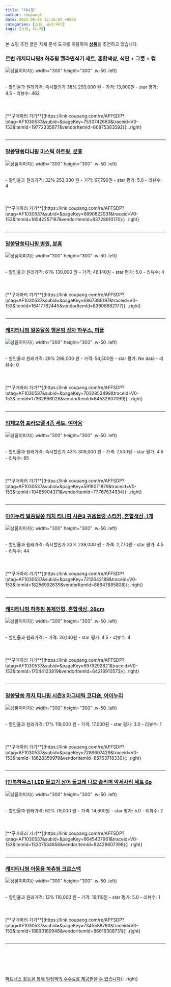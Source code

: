 ```yaml
---
title: "티니핑"
author: coupang6
date: 2023-08-06 12:16:03 +0800
categories: [쇼핑, 출산/육아]
tags: [쇼핑, 티니핑]
---
```


본 쇼핑 추천 글은 자체 분석 도구를 이용하여 [**상품**](https://link.coupang.com/a/bao1ui)을 추천하고 있습니다.

### [르번 캐치티니핑3 하츄핑 멜라민식기 세트, 혼합색상, 식판 + 그릇 + 컵](https://link.coupang.com/re/AFFSDP?lptag=AF1030537&subid=&pageKey=7530742660&traceid=V0-153&itemId=19772335877&vendorItemId=86875383592)

![상품이미지](https://thumbnail6.coupangcdn.com/thumbnails/remote/230x230ex/image/retail/images/1018304252498139-5f434958-0604-43bb-9044-57c305b5ef72.jpg){: width="300" height="300" .w-50 .left}


<br>
- 할인율과 원래가격: 즉시할인가 38%  293,000   원
- 가격: 13,900원
- star 평가: 4.5
- 리뷰수: 462
<br>
<br>
<br>
<br>
[**구매하러 가기**](https://link.coupang.com/re/AFFSDP?lptag=AF1030537&subid=&pageKey=7530742660&traceid=V0-153&itemId=19772335877&vendorItemId=86875383592){: .right}
<br>
<br>

---

### [알쏭달쏭티니핑 미스틱 하트윙, 분홍](https://link.coupang.com/re/AFFSDP?lptag=AF1030537&subid=&pageKey=6890822931&traceid=V0-153&itemId=16542257187&vendorItemId=83728910170)

![상품이미지](https://thumbnail7.coupangcdn.com/thumbnails/remote/230x230ex/image/retail/images/2022/11/03/17/9/bdf89f34-ed69-49dd-aed5-49aa613350f8.jpg){: width="300" height="300" .w-50 .left}


<br>
- 할인율과 원래가격: 32%  253,000   원
- 가격: 67,790원
- star 평가: 5.0
- 리뷰수: 4
<br>
<br>
<br>
<br>
[**구매하러 가기**](https://link.coupang.com/re/AFFSDP?lptag=AF1030537&subid=&pageKey=6890822931&traceid=V0-153&itemId=16542257187&vendorItemId=83728910170){: .right}
<br>
<br>

---

### [알쏭달쏭티니핑 병원, 분홍](https://link.coupang.com/re/AFFSDP?lptag=AF1030537&subid=&pageKey=6867386197&traceid=V0-153&itemId=16417762445&vendorItemId=83608692177)

![상품이미지](https://thumbnail7.coupangcdn.com/thumbnails/remote/230x230ex/image/retail/images/3069882964606717-c90adfd1-81a9-467b-8b4a-aea662fc21f8.jpg){: width="300" height="300" .w-50 .left}


<br>
- 할인율과 원래가격: 61%  130,000   원
- 가격: 48,140원
- star 평가: 5.0
- 리뷰수: 4
<br>
<br>
<br>
<br>
[**구매하러 가기**](https://link.coupang.com/re/AFFSDP?lptag=AF1030537&subid=&pageKey=6867386197&traceid=V0-153&itemId=16417762445&vendorItemId=83608692177){: .right}
<br>
<br>

---

### [캐치티니핑 알쏭달쏭 행운핑 상자 하우스, 퍼플](https://link.coupang.com/re/AFFSDP?lptag=AF1030537&subid=&pageKey=7032953499&traceid=V0-153&itemId=17362666028&vendorItemId=84532607099)

![상품이미지](https://thumbnail6.coupangcdn.com/thumbnails/remote/230x230ex/image/retail/images/2022/12/30/14/4/ea0761db-b1b3-499d-ac55-a3848ea53b15.jpg){: width="300" height="300" .w-50 .left}


<br>
- 할인율과 원래가격: 29%  298,000   원
- 가격: 54,500원
- star 평가: No data
- 리뷰수: 0
<br>
<br>
<br>
<br>
[**구매하러 가기**](https://link.coupang.com/re/AFFSDP?lptag=AF1030537&subid=&pageKey=7032953499&traceid=V0-153&itemId=17362666028&vendorItemId=84532607099){: .right}
<br>
<br>

---

### [입체모형 프라모델 4종 세트, 여아용](https://link.coupang.com/re/AFFSDP?lptag=AF1030537&subid=&pageKey=5919071879&traceid=V0-153&itemId=10485904371&vendorItemId=77767634934)

![상품이미지](https://thumbnail6.coupangcdn.com/thumbnails/remote/230x230ex/image/rs_quotation_api/7yq5uuno/8c44bf78e8b443b598747a26f8f7fe36.jpg){: width="300" height="300" .w-50 .left}


<br>
- 할인율과 원래가격: 즉시할인가 43%  309,000   원
- 가격: 7,500원
- star 평가: 4.5
- 리뷰수: 85
<br>
<br>
<br>
<br>
[**구매하러 가기**](https://link.coupang.com/re/AFFSDP?lptag=AF1030537&subid=&pageKey=5919071879&traceid=V0-153&itemId=10485904371&vendorItemId=77767634934){: .right}
<br>
<br>

---

### [아이누리 알쏭달쏭 캐치 티니핑 시즌3 귀욤몰랑 스티커, 혼합색상, 1개](https://link.coupang.com/re/AFFSDP?lptag=AF1030537&subid=&pageKey=7212643188&traceid=V0-153&itemId=18256992639&vendorItemId=86647685808)

![상품이미지](https://thumbnail10.coupangcdn.com/thumbnails/remote/230x230ex/image/vendor_inventory/96af/264d7d1519e24af61e437033f06369070bc5796b743d0d8d4d8905d401c9.jpg){: width="300" height="300" .w-50 .left}


<br>
- 할인율과 원래가격: 즉시할인가 33%  239,000   원
- 가격: 2,770원
- star 평가: 4.5
- 리뷰수: 44
<br>
<br>
<br>
<br>
[**구매하러 가기**](https://link.coupang.com/re/AFFSDP?lptag=AF1030537&subid=&pageKey=7212643188&traceid=V0-153&itemId=18256992639&vendorItemId=86647685808){: .right}
<br>
<br>

---

### [캐치티니핑 하츄핑 봉제인형, 혼합색상, 28cm](https://link.coupang.com/re/AFFSDP?lptag=AF1030537&subid=&pageKey=6979292821&traceid=V0-153&itemId=17044133819&vendorItemId=84218910573)

![상품이미지](https://thumbnail6.coupangcdn.com/thumbnails/remote/230x230ex/image/retail/images/2022/12/08/16/5/f8f8162d-2f28-4fb0-af39-1baf6b857c2d.jpg){: width="300" height="300" .w-50 .left}


<br>
- 할인율과 원래가격: 
- 가격: 20,140원
- star 평가: 4.5
- 리뷰수: 4
<br>
<br>
<br>
<br>
[**구매하러 가기**](https://link.coupang.com/re/AFFSDP?lptag=AF1030537&subid=&pageKey=6979292821&traceid=V0-153&itemId=17044133819&vendorItemId=84218910573){: .right}
<br>
<br>

---

### [알쏭달쏭 캐치 티니핑 시즌3 마그네틱 코디숍, 아이누리](https://link.coupang.com/re/AFFSDP?lptag=AF1030537&subid=&pageKey=7289607429&traceid=V0-153&itemId=18628359978&vendorItemId=85763718330)

![상품이미지](https://thumbnail6.coupangcdn.com/thumbnails/remote/230x230ex/image/retail/images/2023/04/24/9/0/21c73925-4d2d-49da-9e93-ea9802fe2961.jpg){: width="300" height="300" .w-50 .left}


<br>
- 할인율과 원래가격: 17%  119,000   원
- 가격: 17,000원
- star 평가: 3.0
- 리뷰수: 1
<br>
<br>
<br>
<br>
[**구매하러 가기**](https://link.coupang.com/re/AFFSDP?lptag=AF1030537&subid=&pageKey=7289607429&traceid=V0-153&itemId=18628359978&vendorItemId=85763718330){: .right}
<br>
<br>

---

### [[만복하우스] LED 물고기 상어 돌고래 니모 슬리퍼 악세사리 세트 6p](https://link.coupang.com/re/AFFSDP?lptag=AF1030537&subid=&pageKey=6645407961&traceid=V0-153&itemId=15207534856&vendorItemId=82428607398)

![상품이미지](https://thumbnail8.coupangcdn.com/thumbnails/remote/230x230ex/image/vendor_inventory/be8e/ebe5eb9f6d43d264a9919813fc415e5ee9f0da60dc474b762f949588a9f4.jpg){: width="300" height="300" .w-50 .left}


<br>
- 할인율과 원래가격: 62%  79,000   원
- 가격: 14,600원
- star 평가: 5.0
- 리뷰수: 2
<br>
<br>
<br>
<br>
[**구매하러 가기**](https://link.coupang.com/re/AFFSDP?lptag=AF1030537&subid=&pageKey=6645407961&traceid=V0-153&itemId=15207534856&vendorItemId=82428607398){: .right}
<br>
<br>

---

### [캐치티니핑 아동용 하츄핑 크로스백](https://link.coupang.com/re/AFFSDP?lptag=AF1030537&subid=&pageKey=7345589793&traceid=V0-153&itemId=18890189946&vendorItemId=86018308731)

![상품이미지](https://thumbnail7.coupangcdn.com/thumbnails/remote/230x230ex/image/retail/images/2023/05/19/17/2/56ebfbfa-c50e-493e-962d-7d24dc986f44.jpg){: width="300" height="300" .w-50 .left}


<br>
- 할인율과 원래가격: 13%  116,000   원
- 가격: 19,110원
- star 평가: 5.0
- 리뷰수: 1
<br>
<br>
<br>
<br>
[**구매하러 가기**](https://link.coupang.com/re/AFFSDP?lptag=AF1030537&subid=&pageKey=7345589793&traceid=V0-153&itemId=18890189946&vendorItemId=86018308731){: .right}
<br>
<br>

---
<br><br><br><br><br> [파트너스 활동을 통해 일정액의 수수료를 제공받을 수 있습니다](https://link.coupang.com/a/bao1ui){: .right}